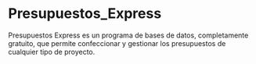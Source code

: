 # Presupuestos_Express
 Presupuestos Express es un programa de bases de datos, completamente gratuito, que permite confeccionar y gestionar los presupuestos de cualquier tipo de proyecto.
